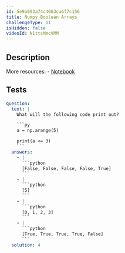 ```yaml
---
id: 5e9a093a74c4063ca6f7c156
title: Numpy Boolean Arrays
challengeType: 11
isHidden: false
videoId: N1ttsMmcVMM
---
```


## Description

<section id='description'>
More resources:
- <a href="https://notebooks.ai/rmotr-curriculum/freecodecamp-intro-to-numpy-6c285b74" target='_blank'>Notebook</a>
</section>

## Tests

<section id='tests'>

````yml
question:
  text: |
    What will the following code print out?

    ```py
    a = np.arange(5)

    print(a <= 3)
    ```
  answers:
    - |
      ```python
      [False, False, False, False, True]
      ```
    - |
      ```python
      [5]
      ```
    - |
      ```python
      [0, 1, 2, 3]
      ```
    - |
      ```python
      [True, True, True, True, False]
      ```
  solution: 4
````

</section>
